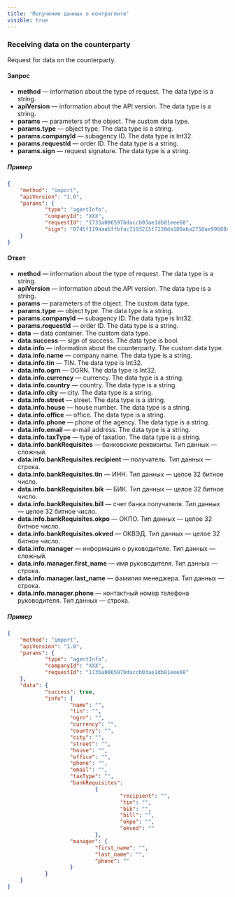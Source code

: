 ```yaml
---
title: 'Получение данных о контрагенте'
visible: true
---
```


### Receiving data on the counterparty

Request for data on the counterparty.

#### Запрос

-   **method** — information about the type of request. The data type is a string.
-   **apiVersion** — information about the API version. The data type is a string. 
-   **params** — parameters of the object. The custom data type.
-   **params.type** — object type. The data type is a string.
-   **params.companyId** — subagency ID. The data type is Int32. 
-   **params.requestId** — order ID. The data type is a string.
-   **params.sign** — request signature. The data type is a string.

##### Пример
```json
{
    "method": "import",
    "apiVersion": "1.0",
    "params": {
        	"type": "agentInfo",
        	"companyId": "XXX",
        	"requestId": "1735a006597bdaccb03ae1db81eee68",
        	"sign": "0745f119aaa6ffbfac7193215f7238da180a6a2750ae99688ce7b53cdbbb48b9"
    }
}
```

#### Ответ

-   **method** — information about the type of request. The data type is a string.
-   **apiVersion** — information about the API version. The data type is a string. 
-   **params** — parameters of the object. The custom data type.
-   **params.type** — object type. The data type is a string.
-   **params.companyId** — subagency ID. The data type is Int32.
-   **params.requestId** — order ID. The data type is a string.
-   **data** — data container. The custom data type. 
-   **data.success** — sign of success. The data type is bool.
-   **data.info** — information about the counterparty. The custom data type.
-   **data.info.name** — company name. The data type is a string.
-   **data.info.tin** — TIN. The data type is Int32.
-   **data.info.ogrn** — OGRN.  The data type is Int32.
-   **data.info.currency** — currency. The data type is a string.
-   **data.info.country** — country. The data type is a string.
-   **data.info.city** — city. The data type is a string.
-   **data.info.street** — street.  The data type is a string.
-   **data.info.house** — house number.  The data type is a string.
-   **data.info.office** — office. The data type is a string.
-   **data.info.phone** — phone of the agency. The data type is a string.
-   **data.info.email** — e-mail address. The data type is a string.
-   **data.info.taxType** — type of taxation. The data type is a string.
-   **data.info.bankRequisites** — банковские реквизиты. Тип данных — сложный.
-   **data.info.bankRequisites.recipient** — получатель. Тип данных — строка.
-   **data.info.bankRequisites.tin** — ИНН. Тип данных — целое 32 битное число.
-   **data.info.bankRequisites.bik** — БИК. Тип данных — целое 32 битное число.
-   **data.info.bankRequisites.bill** — счет банка получателя. Тип данных — целое 32 битное число.
-   **data.info.bankRequisites.okpo** — ОКПО. Тип данных — целое 32 битное число.
-   **data.info.bankRequisites.okved** — ОКВЭД. Тип данных — целое 32 битное число.
-   **data.info.manager** — информация о руководителе. Тип данных — сложный.
-   **data.info.manager.first_name** — имя руководителя. Тип данных — строка.
-   **data.info.manager.last_name** — фамилия менеджера. Тип данных — строка.
-   **data.info.manager.phone** — контактный номер телефона руководителя. Тип данных — строка.

##### Пример
```json
{
    "method": "import",
    "apiVersion": "1.0",
    "params": {
        	"type": "agentInfo",
        	"companyId": "XXX",
        	"requestId": "1735a006597bdaccb03ae1db81eee68"
    },
    "data": {
        	"success": true,
        	"info": {
                	"name": "",
                	"tin": "",
                	"ogrn": "",
                	"currency": "",
                	"country": "",
                	"city": "",
                	"street": "",
                	"house": "",
                	"office": "",
                	"phone": "",
                	"email": "",
                	"taxType": "",
                	"bankRequisites":
                        	{
                                	"recipient": "",
                                	"tin": "",
                                	"bik": "",
                                	"bill": "",
                                	"okpo": "",
                                	"okved": ""
                        	},
                	"manager": {
                        	"first_name": "",
                        	"last_name": "",
                        	"phone": ""
                	}
        	}
    }
}
```
